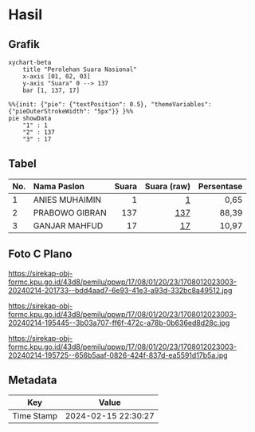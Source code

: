 # Hasil

## Grafik

```mermaid
xychart-beta
    title "Perolehan Suara Nasional"
    x-axis [01, 02, 03]
    y-axis "Suara" 0 --> 137
    bar [1, 137, 17]
```

```mermaid
%%{init: {"pie": {"textPosition": 0.5}, "themeVariables": {"pieOuterStrokeWidth": "5px"}} }%%
pie showData
    "1" : 1
    "2" : 137
    "3" : 17
```

## Tabel

| No. | Nama Paslon    | Suara | Suara (raw) | Persentase |
|:--- |:-------------- | -----:| -----------:| ----------:|
| 1   | ANIES MUHAIMIN | 1     | [1][p-1]    | 0,65       |
| 2   | PRABOWO GIBRAN | 137   | [137][p-2]  | 88,39      |
| 3   | GANJAR MAHFUD  | 17    | [17][p-3]   | 10,97      |


[p-1]: https://github.com/gigit-pemilu/pemilu-2024/blob/main/pilpres/hitung-suara/sub/17-bengkulu/sub/08-kepahiang/sub/01-bermani-ilir/sub/2023-sosokan-cinta-mandi/sub/003-tps/sub/paslon-1.txt
[p-2]: https://github.com/gigit-pemilu/pemilu-2024/blob/main/pilpres/hitung-suara/sub/17-bengkulu/sub/08-kepahiang/sub/01-bermani-ilir/sub/2023-sosokan-cinta-mandi/sub/003-tps/sub/paslon-2.txt
[p-3]: https://github.com/gigit-pemilu/pemilu-2024/blob/main/pilpres/hitung-suara/sub/17-bengkulu/sub/08-kepahiang/sub/01-bermani-ilir/sub/2023-sosokan-cinta-mandi/sub/003-tps/sub/paslon-3.txt

## Foto C Plano

https://sirekap-obj-formc.kpu.go.id/43d8/pemilu/ppwp/17/08/01/20/23/1708012023003-20240214-201733--bdd4aad7-6e93-41e3-a93d-332bc8a49512.jpg

https://sirekap-obj-formc.kpu.go.id/43d8/pemilu/ppwp/17/08/01/20/23/1708012023003-20240214-195445--3b03a707-ff6f-472c-a78b-0b636ed8d28c.jpg

https://sirekap-obj-formc.kpu.go.id/43d8/pemilu/ppwp/17/08/01/20/23/1708012023003-20240214-195725--656b5aaf-0826-424f-837d-ea5591d17b5a.jpg


## Metadata

| Key        | Value               |
| ---------- | ------------------- |
| Time Stamp | 2024-02-15 22:30:27 |




